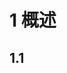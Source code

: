 

# 1 概述

## 1.1 
































































































